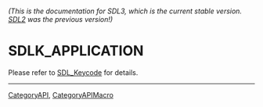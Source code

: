 ###### (This is the documentation for SDL3, which is the current stable version. [SDL2](https://wiki.libsdl.org/SDL2/) was the previous version!)
# SDLK_APPLICATION

Please refer to [SDL_Keycode](SDL_Keycode) for details.

----
[CategoryAPI](CategoryAPI), [CategoryAPIMacro](CategoryAPIMacro)

